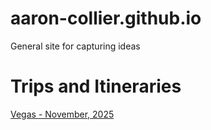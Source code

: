 # aaron-collier.github.io
General site for capturing ideas

# Trips and Itineraries

[Vegas - November, 2025](./vegas_2025/itinerary.html)
